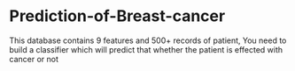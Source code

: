 # Prediction-of-Breast-cancer
This database contains 9 features and 500+ records of patient, You need to build a classifier which will predict that whether the patient is effected with cancer or not
